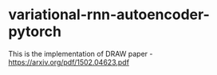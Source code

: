# variational-rnn-autoencoder-pytorch
This is the implementation of DRAW paper - https://arxiv.org/pdf/1502.04623.pdf

